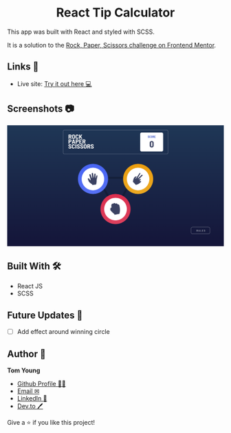 <h1 align="center">React Tip Calculator</h1>

This app was built with React and styled with SCSS.

It is a solution to the [Rock, Paper, Scissors challenge on Frontend Mentor](https://www.frontendmentor.io/challenges/rock-paper-scissors-game-pTgwgvgH).

## Links 🌟

- Live site: [Try it out here 💻](https://thethomasy.github.io/rock-paper-scissors/ 'Live View')

## Screenshots 📷

<p float="left">
  <img src="./screenshots/screenshot-desktop.png">
<!--   <img src="./screenshots/screenshot-mobile.png" width="300px"> -->
</p>

## Built With 🛠

- React JS
- SCSS

## Future Updates 🎁

- [ ] Add effect around winning circle

## Author 🧑

**Tom Young**

- [Github Profile 👨‍💻](https://github.com/TheThomasY)
- [Email ✉](mailto:tomyoungdev@gmail.com?subject=Hi 'Hi!')
- [LinkedIn 💼](https://www.linkedin.com/in/tom-young5555/)
- [Dev.to 🖊](https://dev.to/thetomy)

Give a ⭐️ if you like this project!

